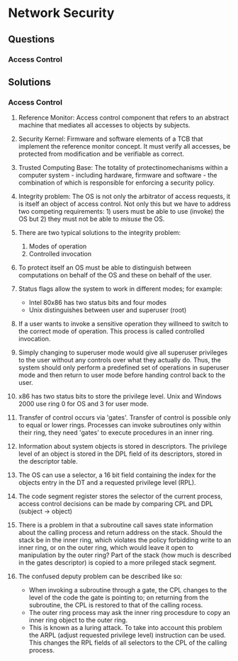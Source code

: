 # Network Security #

## Questions ##

### Access Control ###



## Solutions ##

### Access Control ###

1. Reference Monitor: Access control component that refers to an abstract machine that mediates all accesses to objects by subjects.

2. Security Kernel: Firmware and software elements of a TCB that implement the reference monitor concept. It must verify all accesses, be protected from modification and be verifiable as correct.

3. Trusted Computing Base: The totality of protectinomechanisms within a computer system - including hardware, firmware and software - the combination of which is responsible for enforcing a security policy.

4. Integrity problem: The OS is not only the arbitrator of access requests, it is itself an object of access control. Not only this but we have to address two competing requirements: 1) users must be able to use (invoke) the OS but 2) they must not be able to *misuse* the OS.

5. There are two typical solutions to the integrity problem: 
    1) Modes of operation
    2) Controlled invocation

6. To protect itself an OS must be able to distinguish between computations on behalf of the OS and these on behalf of the user. 

7. Status flags allow the system to work in different modes; for example:
    - Intel 80x86 has two status bits and four modes
    - Unix distinguishes between user and superuser (root)

8. If a user wants to invoke a sensitive operation they willneed to switch to the correct mode of operation. This process is called controlled invocation.

9. Simply changing to superuser mode would give all superuser privileges to the user without any controls over what they actually do. Thus, the system should only perform a predefined set of operations in superuser mode and then return to user mode before handing control back to the user. 

10. x86 has two status bits to store the privilege level. Unix and Windows 2000 use ring 0 for OS and 3 for user mode.

11. Transfer of control occurs via 'gates'. Transfer of control is possible only to equal or lower rings. Processes can invoke subroutines only within their ring, they need 'gates' to execute procedures in an inner ring.

12. Information about system objects is stored in descriptors. The privilege level of an object is stored in the DPL field of its descriptors, stored in the descriptor table.

13. The OS can use a selector, a 16 bit field containing the index for the objects entry in the DT and a requested privilege level (RPL).

14. The code segment register stores the selector of the current process, access control decisions can be made by comparing CPL and DPL (subject -> object)

15. There is a problem in that a subroutine call saves state information about the calling process and return address on the stack. Should the stack be in the inner ring, which violates the policy forbidding write to an inner ring, or on the outer ring, which would leave it open to manipulation by the outer ring? Part of the stack (how much is described in the gates descriptor) is copied to a more prileged stack segment.

16. The confused deputy problem can be described like so: 
    - When invoking a subroutine through a gate, the CPL changes to the level of the code the gate is pointing to; on returning from the subroutine, the CPL is restored to that of the calling rocess. 
    - The outer ring process may ask the inner ring procesdure to copy an inner ring object to the outer ring.
    - This is known as a luring attack.
  To take into account this problem the ARPL (adjust requested privilege level) instruction can be used. This changes the RPL fields of all selectors to the CPL of the calling process.


